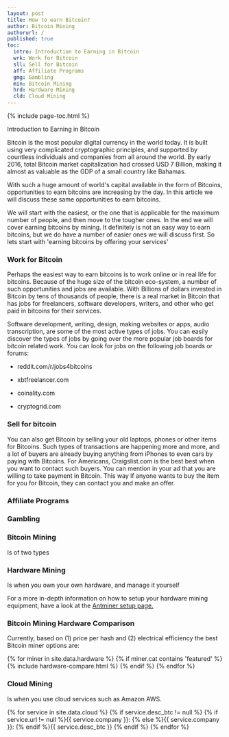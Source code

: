 ```yaml
---
layout: post
title: How to earn Bitcoin?
author: Bitcoin Mining
authorurl: /
published: true
toc:
  intro: Introduction to Earning in Bitcoin
  wrk: Work for Bitcoin
  sll: Sell for Bitcoin
  aff: Affiliate Programs
  gmg: Gambling
  min: Bitcoin Mining
  hrd: Hardware Mining
  cld: Cloud Mining
---
```


{% include page-toc.html %}

Introduction to Earning in Bitcoin   

Bitcoin is the most popular digital currency in the world today. It is built using very complicated cryptographic principles, and supported by countless individuals and companies from all around the world. By early 2016, total Bitcoin market capitalization had crossed USD 7 Billion, making it almost as valuable as the GDP of a small country like Bahamas. 

With such a huge amount of world's capital available in the form of Bitcoins, opportunities to earn bitcoins are increasing by the day. In this article we will discuss these same opportunities to earn bitcoins. 

We will start with the easiest, or the one that is applicable for the maximum number of people, and then move to the tougher ones. In the end we will cover earning bitcoins by mining. It definitely is not an easy way to earn bitcoins, but we do have a number of easier ones we will discuss first. So lets start with 'earning bitcoins by offering your services'

<h3 id="wrk">Work for Bitcoin</h3>

Perhaps the easiest way to earn bitcoins is to work online or in real life for bitcoins. Because of the huge size of the bitcoin eco-system, a number of such opportunities and jobs are available. With Billions of dollars invested in Bitcoin by tens of thousands of people, there is a real market in Bitcoin that has jobs for freelancers, software developers, writers, and other who get paid in bitcoins for their services. 

Software development, writing, design, making websites or apps, audio transcription, are some of the most active types of jobs. You can easily discover the types of jobs by going over the more popular job boards for bitcoin related work. You can look for jobs on the following job boards or forums:

* reddit.com/r/jobs4bitcoins

* xbtfreelancer.com

* coinality.com

* cryptogrid.com



<h3 id="sll">Sell for bitcoin</h3>
You can also get Bitcoin by selling your old laptops, phones or other items for Bitcoins. Such types of transactions are happening more and more, and a lot of buyers are already buying anything from iPhones to even cars by paying with Bitcoins. For Americans, Craigslist.com is the best best when you want to contact such buyers. You can mention in your ad that you are willing to take payment in Bitcoin. This way if anyone wants to buy the item for you for Bitcoin, they can contact you and make an offer. 


<h3 id='aff'> Affiliate Programs</h3>


<h3 id='gmg'> Gambling </h3>



<h3 id="min">Bitcoin Mining</h3>

Is of two types

<h3 id="hrd">Hardware Mining</h3>
Is when you own your own hardware, and manage it yourself

For a more in-depth information on how to setup your hardware mining equipment, have a look at the <a href="/antminer-s3-bitcoin-miner-setup/">Antminer setup page.</a> 

### Bitcoin Mining Hardware Comparison

Currently, based on (1) price per hash and (2) electrical efficiency the best Bitcoin miner options are: 

<div class="hardware-comparison">
{% for miner in site.data.hardware %}
{% if miner.cat contains 'featured' %}
{% include hardware-compare.html %}
{% endif %}
{% endfor %}
</div>


<h3 id="clf">Cloud Mining</h3>
Is when you use cloud services such as Amazon AWS. 

{% for service in site.data.cloud %} 
{% if service.desc_btc != null %}
{% if service.url != null %}{{ service.company }}: {% else %}{{ service.company }}: {% endif %}{{ service.desc_btc }}
{% endif %} {% endfor %}


